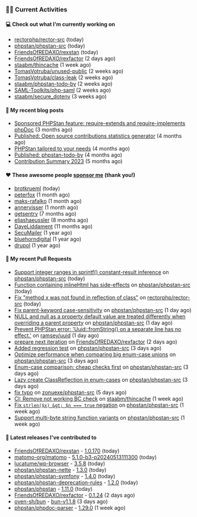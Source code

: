 ### 👨‍💻 Current Activities


#### 💻 Check out what I'm currently working on

- [rectorphp/rector-src](https://github.com/rectorphp/rector-src) (today)
- [phpstan/phpstan-src](https://github.com/phpstan/phpstan-src) (today)
- [FriendsOfREDAXO/rexstan](https://github.com/FriendsOfREDAXO/rexstan) (today)
- [FriendsOfREDAXO/rexfactor](https://github.com/FriendsOfREDAXO/rexfactor) (2 days ago)
- [staabm/thincache](https://github.com/staabm/thincache) (1 week ago)
- [TomasVotruba/unused-public](https://github.com/TomasVotruba/unused-public) (2 weeks ago)
- [TomasVotruba/class-leak](https://github.com/TomasVotruba/class-leak) (2 weeks ago)
- [staabm/phpstan-todo-by](https://github.com/staabm/phpstan-todo-by) (2 weeks ago)
- [SAML-Toolkits/php-saml](https://github.com/SAML-Toolkits/php-saml) (2 weeks ago)
- [staabm/secure_dotenv](https://github.com/staabm/secure_dotenv) (3 weeks ago)


#### 📜 My recent blog posts

- [Sponsored PHPStan feature: require-extends and require-implements phpDoc](https://staabm.github.io/2024/01/15/phpstan-require-extends-implements.html) (3 months ago)
- [Published: Open source contributions statistics generator](https://staabm.github.io/2024/01/10/oss-contribs-published.html) (4 months ago)
- [PHPStan tailored to your needs](https://staabm.github.io/2024/01/01/phpstan-customizing.html) (4 months ago)
- [Published: phpstan-todo-by](https://staabm.github.io/2023/12/17/phpstan-todo-by-published.html) (4 months ago)
- [Contribution Summary 2023](https://staabm.github.io/2023/12/07/contribution-summary-2023.html) (5 months ago)


#### ❤️ These awesome people [sponsor me](https://github.com/sponsors/staabm) (thank you!)

- [brotkrueml](https://github.com/brotkrueml) (today)
- [peterfox](https://github.com/peterfox) (1 month ago)
- [maks-rafalko](https://github.com/maks-rafalko) (1 month ago)
- [annervisser](https://github.com/annervisser) (1 month ago)
- [getsentry](https://github.com/getsentry) (7 months ago)
- [eliashaeussler](https://github.com/eliashaeussler) (8 months ago)
- [DaveLiddament](https://github.com/DaveLiddament) (11 months ago)
- [SecuMailer](https://github.com/SecuMailer) (1 year ago)
- [bluehorndigital](https://github.com/bluehorndigital) (1 year ago)
- [drupol](https://github.com/drupol) (1 year ago)


#### 🔨 My recent Pull Requests

- [Support integer ranges in sprintf() constant-result inference](https://github.com/phpstan/phpstan-src/pull/3075) on [phpstan/phpstan-src](https://github.com/phpstan/phpstan-src) (today)
- [Function containing inlineHtml has side-effects](https://github.com/phpstan/phpstan-src/pull/3072) on [phpstan/phpstan-src](https://github.com/phpstan/phpstan-src) (today)
- [Fix &#34;method x was not found in reflection of class&#34;](https://github.com/rectorphp/rector-src/pull/5871) on [rectorphp/rector-src](https://github.com/rectorphp/rector-src) (today)
- [Fix parent-keyword case-sensitivity](https://github.com/phpstan/phpstan-src/pull/3064) on [phpstan/phpstan-src](https://github.com/phpstan/phpstan-src) (1 day ago)
- [NULL and null as a property default value are treated differently when overriding a parent property](https://github.com/phpstan/phpstan-src/pull/3063) on [phpstan/phpstan-src](https://github.com/phpstan/phpstan-src) (1 day ago)
- [Prevent PHPStan error: &#39;Uuid::fromString() on a separate line has no effect.&#39;](https://github.com/ramsey/uuid/pull/552) on [ramsey/uuid](https://github.com/ramsey/uuid) (1 day ago)
- [prepare next iteration](https://github.com/FriendsOfREDAXO/rexfactor/pull/178) on [FriendsOfREDAXO/rexfactor](https://github.com/FriendsOfREDAXO/rexfactor) (2 days ago)
- [Added regression test](https://github.com/phpstan/phpstan-src/pull/3062) on [phpstan/phpstan-src](https://github.com/phpstan/phpstan-src) (3 days ago)
- [Optimize performance when comparing big enum-case unions](https://github.com/phpstan/phpstan-src/pull/3061) on [phpstan/phpstan-src](https://github.com/phpstan/phpstan-src) (3 days ago)
- [Enum-case comparison: cheap checks first](https://github.com/phpstan/phpstan-src/pull/3060) on [phpstan/phpstan-src](https://github.com/phpstan/phpstan-src) (3 days ago)
- [Lazy create ClassReflection in enum-cases](https://github.com/phpstan/phpstan-src/pull/3059) on [phpstan/phpstan-src](https://github.com/phpstan/phpstan-src) (3 days ago)
- [fix typo](https://github.com/zonuexe/phpstan-src/pull/1) on [zonuexe/phpstan-src](https://github.com/zonuexe/phpstan-src) (5 days ago)
- [CI: Remove not working BC check](https://github.com/staabm/thincache/pull/28) on [staabm/thincache](https://github.com/staabm/thincache) (1 week ago)
- [Fix `strlen($x) &gt; $n === true` negation](https://github.com/phpstan/phpstan-src/pull/3040) on [phpstan/phpstan-src](https://github.com/phpstan/phpstan-src) (1 week ago)
- [Support multi-byte string function variants](https://github.com/phpstan/phpstan-src/pull/3039) on [phpstan/phpstan-src](https://github.com/phpstan/phpstan-src) (1 week ago)


#### 🔭 Latest releases I've contributed to

- [FriendsOfREDAXO/rexstan](https://github.com/FriendsOfREDAXO/rexstan) - [1.0.170](https://github.com/FriendsOfREDAXO/rexstan/releases/tag/1.0.170) (today)
- [matomo-org/matomo](https://github.com/matomo-org/matomo) - [5.1.0-b3-p20240513111300](https://github.com/matomo-org/matomo/releases/tag/5.1.0-b3-p20240513111300) (today)
- [lucatume/wp-browser](https://github.com/lucatume/wp-browser) - [3.5.8](https://github.com/lucatume/wp-browser/releases/tag/3.5.8) (today)
- [phpstan/phpstan-nette](https://github.com/phpstan/phpstan-nette) - [1.3.0](https://github.com/phpstan/phpstan-nette/releases/tag/1.3.0) (today)
- [phpstan/phpstan-symfony](https://github.com/phpstan/phpstan-symfony) - [1.4.0](https://github.com/phpstan/phpstan-symfony/releases/tag/1.4.0) (today)
- [phpstan/phpstan-deprecation-rules](https://github.com/phpstan/phpstan-deprecation-rules) - [1.2.0](https://github.com/phpstan/phpstan-deprecation-rules/releases/tag/1.2.0) (today)
- [phpstan/phpstan](https://github.com/phpstan/phpstan) - [1.11.0](https://github.com/phpstan/phpstan/releases/tag/1.11.0) (today)
- [FriendsOfREDAXO/rexfactor](https://github.com/FriendsOfREDAXO/rexfactor) - [0.1.24](https://github.com/FriendsOfREDAXO/rexfactor/releases/tag/0.1.24) (2 days ago)
- [oven-sh/bun](https://github.com/oven-sh/bun) - [bun-v1.1.8](https://github.com/oven-sh/bun/releases/tag/bun-v1.1.8) (3 days ago)
- [phpstan/phpdoc-parser](https://github.com/phpstan/phpdoc-parser) - [1.29.0](https://github.com/phpstan/phpdoc-parser/releases/tag/1.29.0) (1 week ago)
